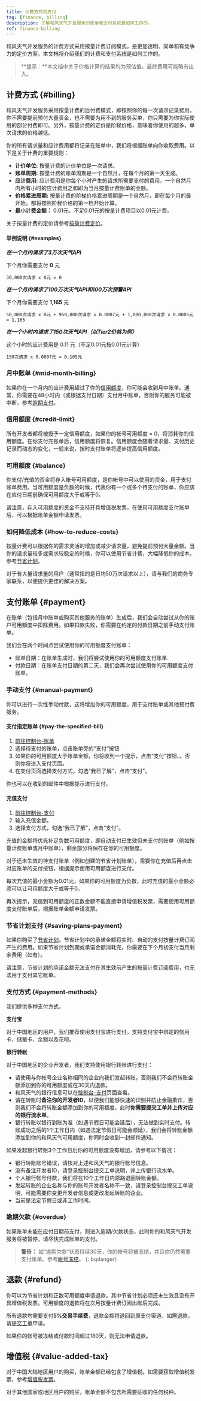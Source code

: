 ```yaml
---
title: 计费方式和支付
tag: [finance, billing]
description: 了解和风天气开发服务的账单和支付系统是如何工作的。
ref: finance-billing
---
```


和风天气开发服务的计费方式采用按量计费订阅模式，是更加透明、简单和有竞争力的定价方案。本文档将介绍我们的计费和支付系统是如何工作的。

> **提示：**本文档中关于价格计算的结果均为预估值，最终费用可能略有出入。

## 计费方式 {#billing}

和风天气开发服务采用按量计费的后付费模式，即按照你的每一次请求记录费用，你不需要提前预付大量资金，也不需要为用不到的服务买单，你只需要为你实际使用的部分付费即可。另外，按量计费的定价是阶梯价格，意味着你使用的越多，单次请求的价格越低。

你的所有请求量和应计费用都将记录在账单中，我们将根据账单向你收取费用。以下是关于计费的重要规则：

- **计价单位:** 按量计费的计价单位是一次请求。
- **账单周期:** 按量计费的账单周期是一个自然月，在每个月的第一天生成。
- **应计费用:** 应计费用是你每个小时产生的请求所需要支付的费用，一个自然月内所有小时的应计费用之和即为当月按量计费账单的金额。
- **价格累进周期:** 按量计费的阶梯价格累进周期是一个自然月，即在每个月的最开始，都将按照阶梯价格的第一档开始计算。
- **最小计费金额：** 0.01元。不足0.01元的按量计费项目以0.01元计费。

关于按量计费的定价请参考[按量计费定价](/docs/finance/pricing/)。

#### 举例说明 {#examples}

***在一个月内请求了3万次天气API***

下个月你需要支付 **0** 元

```
30,000次请求 x 0元 = 0
```

***在一个月内请求了100万次天气API和100万次预警API***

下个月你需要支付 **1,165** 元

```
50,000次请求 x 0元 + 950,000次请求 x 0.0007元 + 1,000,000次请求 x 0.0005元 = 1,165
```

***在一个小时内请求了150次天气API（以Tier2价格为例）***

这个小时的应计费用是 0.11 元（不足0.01元按0.01元计算）

```
150次请求 x 0.0007元 = 0.105元
```

### 月中账单 {#mid-month-billing}

如果你在一个月内的应计费用超过了你的[信用额度](#credit-limit)，你可能会收到月中账单。通常，你需要在48小时内（或根据支付日期）支付月中账单，否则你的服务可能被中断，参考[逾期支付](#overdue)。

### 信用额度 {#credit-limit}

所有开发者都将被授予一定信用额度，如果你的帐号可用额度 = 0，将消耗你的信用额度。在你支付完账单后，信用额度将恢复。信用额度会随着请求量、支付历史记录而动态的变化，一般来说，按时支付账单将逐步提高信用额度。

### 可用额度 {#balance}

你支付/充值的资金将存入帐号可用额度，是你帐号中可以使用的资金，用于支付账单费用。当可用额度是负数的时候，代表你有一个或多个待支付的账单，你应该在应付日期前确保可用额度大于或等于0。

请注意，存入可用额度的资金不支持开具增值税发票，在使用可用额度支付账单后，可以根据账单金额申请发票。

### 如何降低成本 {#how-to-reduce-costs}

按量计费可以根据你的需求灵活的增加或减少请求量，避免提前预付大量金额。当你的请求量较多或需求较稳定的时候，你可以使用节省计费，大幅降低你的成本。参考[节省计划](/docs/finance/savings-plans/)。

对于有大量请求量的用户（通常指的是日均50万次请求以上），请与我们的商务专家联系，以便提供更佳的解决方案。

## 支付账单 {#payment}

在账单（包括月中账单或购买其他服务的账单）生成后，我们会自动尝试从你的账户可用额度中扣除费用。如果扣款失败，你需要在约定的付款日期之前手动支付账单。

我们会在两个时间点尝试使用你的可用额度支付账单：

- 账单日期：在账单生成时，我们将尝试使用你的可用额度支付账单.
- 付款日期：在账单支付日期的第二天，我们会再次尝试使用你的可用额度支付账单。

### 手动支付 {#manual-payment}

你可以进行一次性手动付款，这将增加你的可用额度，用于支付账单或其他预付费服务。

#### 支付指定账单 {#pay-the-specified-bill}

1. [前往控制台-账单](https://console.qweather.com/finance/billing/)
2. 选择待支付的账单，点击账单旁的“支付”按钮
3. 如果你的可用额度大于账单金额，你将收到一个提示，点击“支付”按钮、。否则你将进入支付页面。
4. 在支付页面选择支付方式，勾选“我已了解”，点击“支付”。

你也可以在收到的邮件中根据提示进行支付。

#### 充值支付

1. [前往控制台-支付](https://console.qweather.com/finance/payment/)
2. 输入充值金额。
3. 选择支付方式，勾选“我已了解”，点击“支付”。

充值的金额将优先补足负数可用额度，即自动支付已生效但未支付的账单（例如按量计费账单或月中账单），剩余部分将保存在你的可用额度。

对于还未生效的待支付账单（例如创建的节省计划账单），需要你在充值后再点击对应账单的支付按钮，根据提示使用可用额度进行支付。

每次充值的最小金额为0.01元，如果你的可用额度为负数，此时充值的最小金额必须可以让可用额度大于或等于0。

再次提示，充值到可用额度的正数金额不能直接申请增值税发票，需要使用可用额度支付账单后，根据账单金额申请发票。

### 节省计划支付 {#saving-plans-payment}

如果你购买了[节省计划](/docs/finance/savings-plans/)，节省计划中的承诺金额将实时、自动的支付按量计费订阅产生的费用。如果节省计划到期或承诺金额消耗完，你需要在下个月初支付当月剩余费用（如有）。

请注意，节省计划的承诺金额无法支付在其生效前产生的按量计费订阅费用，也无法用于支付其它账单。

### 支付方式 {#payment-methods}

我们提供多种支付方式。

**支付宝**

对于中国地区的用户，我们推荐使用支付宝进行支付。支持支付宝中绑定的信用卡、储蓄卡、余额以及花呗。

**银行转帐**

对于中国地区的企业开发者，我们支持使用银行转账进行支付：

- 请使用与你帐号企业名称相同的企业向我们发起转账，否则我们不会将转账金额添加到你的可用额度或在30天内退款。
- 和风天气的银行信息可以在[控制台-支付](https://console.qweather.com/finance/payment/)页面查看。
- 请在转账时**备注你的开发者ID**，以便我们能够快速的识别并防止金融欺诈，否则我们不会将转账金额添加到你的可用额度，此时**你需要提交工单并上传对应的银行流水单**。
- 银行转账以银行到账为准（如遇节假日可能会延后），无法做到实时支付。转账成功之后的1个工作日内（如遇法定节假日可能会顺延），我们会将转账金额添加到你的和风天气可用额度，你同时会收到一封邮件通知。

如果发起银行转账3个工作日后你的可用额度没有增加，请参考以下情况：

- 银行转账账号错误，请核对上述和风天气的银行帐号信息。
- 没有备注开发者ID，请登录控制台提交工单说明，并上传银行流水单。
- 个人银行帐号付款，我们将在10个工作日内原路退回转账金额。
- 发起转账的企业名称与你的账号开发者名称不一致，请登录控制台提交工单说明，可能需要你变更开发者信息或更改发起转账的企业。
- 当前是法定节假日或非工作时间。

### 逾期欠款 {#overdue}

如果账单未能在应付日期前支付，则进入逾期/欠款状态，此时你的和风天气开发服务将被暂停，请尽快完成账单的支付。

> **警告：** 如“逾期欠款”状态持续30天，你的帐号将被冻结，并且你仍然需要支付账单。参考[帐号冻结](/docs/account/suspension/)。
{:.bqdanger}

## 退款 {#refund}

你可以为节省计划和正数可用额度申请退款，其中节省计划必须还未生效且没有开具增值税发票。可用额度的退款将在次月按量计费订阅出账后完成。

所有退款均需要支付**5%交易手续费**，退款金额将退回到原支付渠道。如需退款，请[提交工单](https://console.qweather.com/support/ticket/new/)申请。

如果你的帐号被冻结或付款时间超过180天，则无法申请退款。

## 增值税 {#value-added-tax}

对于中国大陆地区用户的购买，账单金额已经包含了增值税。如需要获取增值税发票，参考[增值税发票](/docs/finance/vat-invoice/)。

对于其他国家或地区用户的购买，账单金额不包含所需要征收的任何税种。
